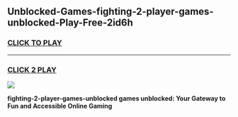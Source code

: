 
## Unblocked-Games-fighting-2-player-games-unblocked-Play-Free-2id6h
<h3>
<a href="https://premium76.site?title=fighting-2-player-games-unblocked&ref=22A">CLICK TO PLAY</a></h3>
<hr>

<h3>
<a href="https://premium76.site?title=fighting-2-player-games-unblocked&ref=22A">CLICK 2 PLAY</a>
  
</h3>

<a href="https://premium76.site?title=fighting-2-player-games-unblocked&ref=22A"><img src="https://clearcache.store/games.png"></a>


**fighting-2-player-games-unblocked games unblocked: Your Gateway to Fun and Accessible Online Gaming**

